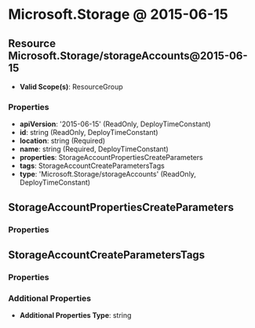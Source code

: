 # Microsoft.Storage @ 2015-06-15

## Resource Microsoft.Storage/storageAccounts@2015-06-15
* **Valid Scope(s)**: ResourceGroup
### Properties
* **apiVersion**: '2015-06-15' (ReadOnly, DeployTimeConstant)
* **id**: string (ReadOnly, DeployTimeConstant)
* **location**: string (Required)
* **name**: string (Required, DeployTimeConstant)
* **properties**: StorageAccountPropertiesCreateParameters
* **tags**: StorageAccountCreateParametersTags
* **type**: 'Microsoft.Storage/storageAccounts' (ReadOnly, DeployTimeConstant)

## StorageAccountPropertiesCreateParameters
### Properties

## StorageAccountCreateParametersTags
### Properties
### Additional Properties
* **Additional Properties Type**: string


